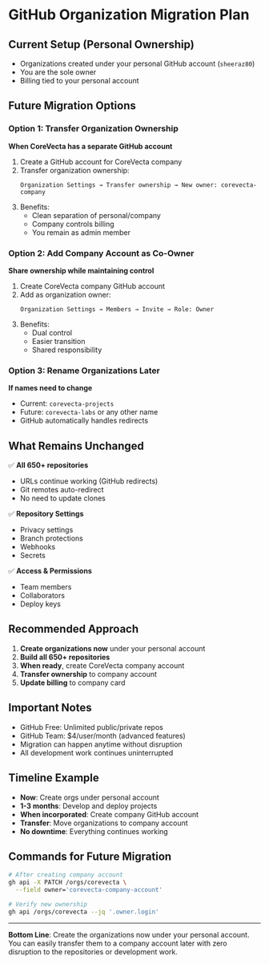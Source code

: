 # GitHub Organization Migration Plan

## Current Setup (Personal Ownership)
- Organizations created under your personal GitHub account (`sheeraz80`)
- You are the sole owner
- Billing tied to your personal account

## Future Migration Options

### Option 1: Transfer Organization Ownership
**When CoreVecta has a separate GitHub account**

1. Create a GitHub account for CoreVecta company
2. Transfer organization ownership:
   ```
   Organization Settings → Transfer ownership → New owner: corevecta-company
   ```
3. Benefits:
   - Clean separation of personal/company
   - Company controls billing
   - You remain as admin member

### Option 2: Add Company Account as Co-Owner
**Share ownership while maintaining control**

1. Create CoreVecta company GitHub account
2. Add as organization owner:
   ```
   Organization Settings → Members → Invite → Role: Owner
   ```
3. Benefits:
   - Dual control
   - Easier transition
   - Shared responsibility

### Option 3: Rename Organizations Later
**If names need to change**

- Current: `corevecta-projects`
- Future: `corevecta-labs` or any other name
- GitHub automatically handles redirects

## What Remains Unchanged

✅ **All 650+ repositories**
- URLs continue working (GitHub redirects)
- Git remotes auto-redirect
- No need to update clones

✅ **Repository Settings**
- Privacy settings
- Branch protections
- Webhooks
- Secrets

✅ **Access & Permissions**
- Team members
- Collaborators
- Deploy keys

## Recommended Approach

1. **Create organizations now** under your personal account
2. **Build all 650+ repositories**
3. **When ready**, create CoreVecta company account
4. **Transfer ownership** to company account
5. **Update billing** to company card

## Important Notes

- GitHub Free: Unlimited public/private repos
- GitHub Team: $4/user/month (advanced features)
- Migration can happen anytime without disruption
- All development work continues uninterrupted

## Timeline Example

- **Now**: Create orgs under personal account
- **1-3 months**: Develop and deploy projects
- **When incorporated**: Create company GitHub account
- **Transfer**: Move organizations to company account
- **No downtime**: Everything continues working

## Commands for Future Migration

```bash
# After creating company account
gh api -X PATCH /orgs/corevecta \
  --field owner='corevecta-company-account'

# Verify new ownership
gh api /orgs/corevecta --jq '.owner.login'
```

---

**Bottom Line**: Create the organizations now under your personal account. You can easily transfer them to a company account later with zero disruption to the repositories or development work.